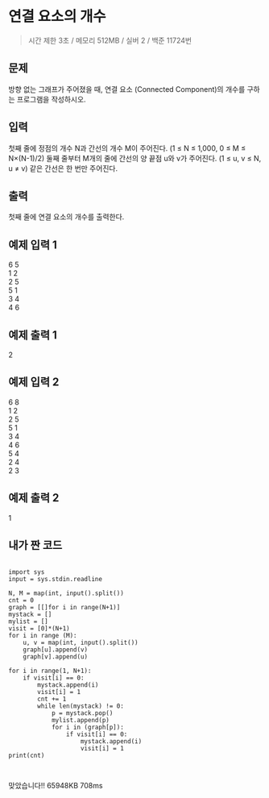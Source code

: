 연결 요소의 개수
=====
> 시간 제한 3초 / 메모리 512MB / 실버 2 / 백준 11724번

문제
--
방향 없는 그래프가 주어졌을 때, 연결 요소 (Connected Component)의 개수를 구하는 프로그램을 작성하시오.

입력
--
첫째 줄에 정점의 개수 N과 간선의 개수 M이 주어진다. (1 ≤ N ≤ 1,000, 0 ≤ M ≤ N×(N-1)/2) 둘째 줄부터 M개의 줄에 간선의 양 끝점 u와 v가 주어진다. (1 ≤ u, v ≤ N, u ≠ v) 같은 간선은 한 번만 주어진다.

출력
-----
첫째 줄에 연결 요소의 개수를 출력한다.

예제 입력 1 
---
6 5    
1 2    
2 5    
5 1    
3 4    
4 6    

예제 출력 1 
--
2

예제 입력 2 
---
6 8    
1 2    
2 5    
5 1    
3 4    
4 6    
5 4    
2 4    
2 3    

예제 출력 2 
----
1

내가 짠 코드
-------
<pre>
  <code>
import sys
input = sys.stdin.readline

N, M = map(int, input().split())
cnt = 0
graph = [[]for i in range(N+1)]
mystack = []
mylist = []
visit = [0]*(N+1)
for i in range (M):
    u, v = map(int, input().split())
    graph[u].append(v)
    graph[v].append(u)

for i in range(1, N+1):
    if visit[i] == 0:
        mystack.append(i)
        visit[i] = 1
        cnt += 1
        while len(mystack) != 0:
            p = mystack.pop()
            mylist.append(p)
            for i in (graph[p]):
                if visit[i] == 0:
                    mystack.append(i)
                    visit[i] = 1
print(cnt)
                        
  </code>
</pre>

맞았습니다!!	65948KB	708ms

